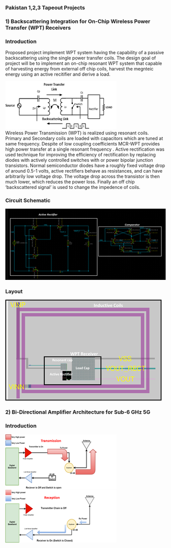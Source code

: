 ### Pakistan 1,2,3 Tapeout Projects
### 1)	Backscattering Integration for On-Chip Wireless Power Transfer (WPT) Receivers
### Introduction
Proposed project  implement WPT system having the capability of a passive backscattering using the single power transfer coils. The design goal of project will be to implement an on-chip resonant WPT system that capable of harvesting energy from external off chip coils, harvest the megnteic energy using an active recitifier and derive a load.

![results](Plots/Read/Top1.png)  
Wireless Power Transmission (WPT) is realized using resonant coils. Primary and Secondary coils are loaded with capacitors which are tuned at same frequency. Despite of low coupling coefficients MCR-WPT provides high power transfer at a single resonant frequency . Active rectification was used technique for improving the efficiency of rectification by replacing diodes with actively controlled switches with or power bipolar junction transistors.  Normal semiconductor diodes have a roughly fixed voltage drop of around 0.5-1 volts, active rectifiers behave as resistances, and can have arbitrarily low voltage drop. The voltage drop across the transistor is then much lower, which reduces the power loss. Finally an off chip ‘backscattered signal’ is used to change the impedence of coils.

### Circuit Schematic
![results](Plots/Read/top2.png) 

### Layout
![results](Plots/Read/top3.png) 

### 2)	Bi-Directional Amplifier Architecture for Sub-6 GHz 5G
### Introduction
![results](Plots/Read/top4.png) 
![results](Plots/Read/top5.png) 
